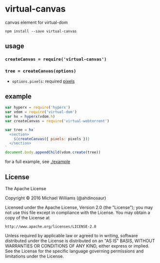 # virtual-canvas

canvas element for virtual-dom

```shell
npm install --save virtual-canvas
```

## usage

### `createCanvas = require('virtual-canvas')`

### `tree = createCanvas(options)`

- `options.pixels`: required [pixels](https://github.com/livejs/ndpixels)

## example

```js
var hyperx = require('hyperx')
var vdom = require('virtual-dom')
var hx = hyperx(vdom.h)
var createCanvas = require('virtual-webtorrent')

var tree = hx`
  <section>
    ${createCanvas({ pixels: pixels })}
  </section>
`
document.body.appendChild(vdom.create(tree))
```

for a full example, see [./example](http://ahdinosaur.github.io/virtual-canvas)

## License

The Apache License

Copyright &copy; 2016 Michael Williams (@ahdinosaur)

Licensed under the Apache License, Version 2.0 (the "License");
you may not use this file except in compliance with the License.
You may obtain a copy of the License at

    http://www.apache.org/licenses/LICENSE-2.0

Unless required by applicable law or agreed to in writing, software
distributed under the License is distributed on an "AS IS" BASIS,
WITHOUT WARRANTIES OR CONDITIONS OF ANY KIND, either express or implied.
See the License for the specific language governing permissions and
limitations under the License.

